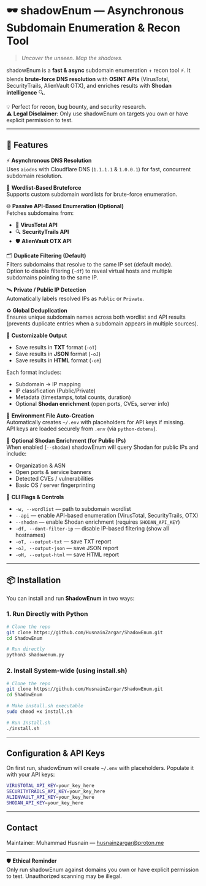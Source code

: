 # 🕶️ shadowEnum — Asynchronous Subdomain Enumeration & Recon Tool  

> *Uncover the unseen. Map the shadows.*  

shadowEnum is a **fast & async** subdomain enumeration + recon tool ⚡. It blends **brute-force DNS resolution** with **OSINT APIs** (VirusTotal, SecurityTrails, AlienVault OTX), and enriches results with **Shodan intelligence** 🔍.  

💡 Perfect for recon, bug bounty, and security research.  
⚠️ **Legal Disclaimer**: Only use shadowEnum on targets you own or have explicit permission to test.  

---

## 🚀 Features

⚡ **Asynchronous DNS Resolution**  
Uses `aiodns` with Cloudflare DNS (`1.1.1.1` & `1.0.0.1`) for fast, concurrent subdomain resolution.

📜 **Wordlist-Based Bruteforce**  
Supports custom subdomain wordlists for brute-force enumeration.

🌐 **Passive API-Based Enumeration (Optional)**  
Fetches subdomains from:
- 🧪 **VirusTotal API**
- 🔍 **SecurityTrails API**
- 🛡 **AlienVault OTX API**

🗂 **Duplicate Filtering (Default)**  
Filters subdomains that resolve to the same IP set (default mode).  
Option to disable filtering (`-df`) to reveal virtual hosts and multiple subdomains pointing to the same IP.

🛰 **Private / Public IP Detection**  
Automatically labels resolved IPs as `Public` or `Private`.

♻ **Global Deduplication**  
Ensures unique subdomain names across both wordlist and API results (prevents duplicate entries when a subdomain appears in multiple sources).

💾 **Customizable Output**  
- Save results in **TXT** format (`-oT`)  
- Save results in **JSON** format (`-oJ`)  
- Save results in **HTML** format (`-oH`)  

Each format includes:  
- Subdomain → IP mapping  
- IP classification (Public/Private)  
- Metadata (timestamps, total counts, duration)  
- Optional **Shodan enrichment** (open ports, CVEs, server info)

🔑 **Environment File Auto-Creation**  
Automatically creates `~/.env` with placeholders for API keys if missing.  
API keys are loaded securely from `.env` (via `python-dotenv`).

🔎 **Optional Shodan Enrichment (for Public IPs)**  
When enabled (`--shodan`) shadowEnum will query Shodan for public IPs and include:
- Organization & ASN
- Open ports & service banners
- Detected CVEs / vulnerabilities
- Basic OS / server fingerprinting

🧰 **CLI Flags & Controls**  
- `-w, --wordlist` — path to subdomain wordlist  
- `--api` — enable API-based enumeration (VirusTotal, SecurityTrails, OTX) 
- `--shodan` — enable Shodan enrichment (requires `SHODAN_API_KEY`)  
- `-df, --dont-filter-ip` — disable IP-based filtering (show all hostnames)  
- `-oT, --output-txt` — save TXT report  
- `-oJ, --output-json` — save JSON report  
- `-oH, --output-html` — save HTML report

---

## 📦 Installation

You can install and run **ShadowEnum** in two ways:

### 1. Run Directly with Python
```bash
# Clone the repo
git clone https://github.com/HusnainZargar/ShadowEnum.git
cd ShadowEnum

# Run directly
python3 shadowenum.py
```
### 2. Install System-wide (using install.sh)
```bash
# Clone the repo
git clone https://github.com/HusnainZargar/ShadowEnum.git
cd ShadowEnum

# Make install.sh executable
sudo chmod +x install.sh

# Run Install.sh
./install.sh
```
---

## Configuration & API Keys

On first run, shadowEnum will create `~/.env` with placeholders. Populate it with your API keys:

```bash
VIRUSTOTAL_API_KEY=your_key_here
SECURITYTRAILS_API_KEY=your_key_here
ALIENVAULT_API_KEY=your_key_here
SHODAN_API_KEY=your_key_here
```
---

## Contact

Maintainer: Muhammad Husnain — husnainzargar@proton.me

---
🛡 **Ethical Reminder**  
Only run shadowEnum against domains you own or have explicit permission to test. Unauthorized scanning may be illegal.
